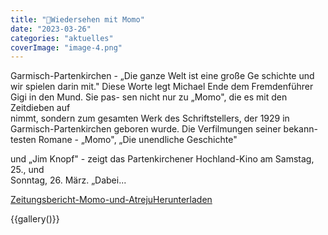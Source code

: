 ```yaml
---
title: "🐢Wiedersehen mit Momo"
date: "2023-03-26"
categories: "aktuelles"
coverImage: "image-4.png"
---
```


Garmisch-Partenkirchen - „Die ganze Welt ist eine große Ge schichte und wir spielen darin mit." Diese Worte legt Michael Ende dem Fremdenführer Gigi in den Mund. Sie pas- sen nicht nur zu „Momo", die es mit den Zeitdieben auf  
nimmt, sondern zum gesamten Werk des Schriftstellers, der 1929 in Garmisch-Partenkirchen geboren wurde. Die Verfilmungen seiner bekann- testen Romane - „Momo", „Die unendliche Geschichte"  
<!-- more -->
und „Jim Knopf" - zeigt das Partenkirchener Hochland-Kino am Samstag, 25., und  
Sonntag, 26. März. „Dabei...

[Zeitungsbericht-Momo-und-Atreju](https://volksschule-partenkirchen.de/wp-content/uploads/Zeitungsbericht-Momo-und-Atreju.pdf)[Herunterladen](https://volksschule-partenkirchen.de/wp-content/uploads/Zeitungsbericht-Momo-und-Atreju.pdf)

{{gallery()}}
